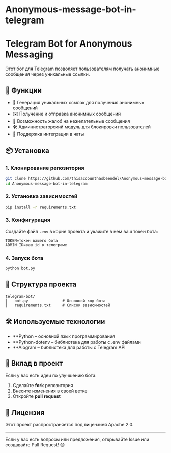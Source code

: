 # Anonymous-message-bot-in-telegram
# Telegram Bot for Anonymous Messaging

Этот бот для Telegram позволяет пользователям получать анонимные сообщения через уникальные ссылки.

## 🚀 Функции
- 🔗 Генерация уникальных ссылок для получения анонимных сообщений
- ✉️ Получение и отправка анонимных сообщений
- 🚨 Возможность жалоб на нежелательные сообщения
- 🛠 Администраторский модуль для блокировки пользователей
- 👥 Поддержка интеграции в чаты

## 📦 Установка

### 1. Клонирование репозитория
```bash
git clone https://github.com/thisaccounthasbeendel/Anonymous-message-bot-in-telegram.git
cd Anonymous-message-bot-in-telegram
```

### 2. Установка зависимостей
```bash
pip install -r requirements.txt
```

### 3. Конфигурация
Создайте файл `.env` в корне проекта и укажите в нем ваш токен бота:
```
TOKEN=токен вашего бота
ADMIN_ID=ваш id в телеграме
```

### 4. Запуск бота
```bash
python bot.py
```

## 📂 Структура проекта
```
telegram-bot/
│   bot.py               # Основной код бота
│   requirements.txt     # Список зависимостей

```

## 🛠 Используемые технологии
- **Python – основной язык программирования
- **Python-dotenv – библиотека для работы с .env файлами
- **Aiogram – библиотека для работы с Telegram API

## 🤝 Вклад в проект
Если у вас есть идеи по улучшению бота:
1. Сделайте **fork** репозитория
2. Внесите изменения в своей ветке
3. Откройте **pull request**

## 📜 Лицензия
Этот проект распространяется под лицензией Apache 2.0.

---

Если у вас есть вопросы или предложения, открывайте Issue или создавайте Pull Request! 😊

